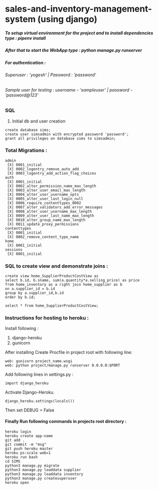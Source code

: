 # sales-and-inventory-management-system (using django)

##### To setup virtual environment for the project and to install dependencies type : pipenv install
##### After that to start the WebApp type : python manage.py runserver
##### For authentication :
###### Superuser : 'yogesh' | Password : 'password'
###### Sample user for testing : username - 'sampleuser' | password - 'password@123'


### SQL

1. Initial db and user creation
```
create database sims;
create user simsadmin with encrypted password 'password';
grant all privileges on database sims to simsadmin;
```

### Total Migrations : 
```
admin
 [X] 0001_initial
 [X] 0002_logentry_remove_auto_add
 [X] 0003_logentry_add_action_flag_choices
auth
 [X] 0001_initial
 [X] 0002_alter_permission_name_max_length
 [X] 0003_alter_user_email_max_length
 [X] 0004_alter_user_username_opts
 [X] 0005_alter_user_last_login_null
 [X] 0006_require_contenttypes_0002
 [X] 0007_alter_validators_add_error_messages
 [X] 0008_alter_user_username_max_length
 [X] 0009_alter_user_last_name_max_length
 [X] 0010_alter_group_name_max_length
 [X] 0011_update_proxy_permissions
contenttypes
 [X] 0001_initial
 [X] 0002_remove_content_type_name
home
 [X] 0001_initial
sessions
 [X] 0001_initial
```

### SQL to create view and demonstrate joins : 
```
create view home_SupplierProductCostView as
select b.id, b.sname, sum(a.quantity*a.selling_price) as price
from home_inventory as a right join home_supplier as b
on a.supplier_id = b.id
group by a.supplier_id,b.id
order by b.id;

select * from home_SupplierProductCostView;
```

### Instructions for hosting to heroku : 
Install following : 
1. django-heroku
2. gunicorn

After installing Create Procfile in project root with following line:
```
web: gunicorn project_name.wsgi
web: python project/manage.py runserver 0.0.0.0:$PORT
```


Add following lines in settings.py :
```
import django_heroku
```
Activate Django-Heroku.
```
django_heroku.settings(locals())
```
Then set DEBUG = False 

#### Finally Run following commands in projects root directory : 
```
heroku login
heroku create app-name
git add .
git commit -m "msg"
git push heroku master
heroku ps:scale web=1
heroku run bash
cd SIMS
python3 manage.py migrate
python3 manage.py loaddata supplier
python3 manage.py loaddata inventory
python3 manage.py createsuperuser
heroku open
```



